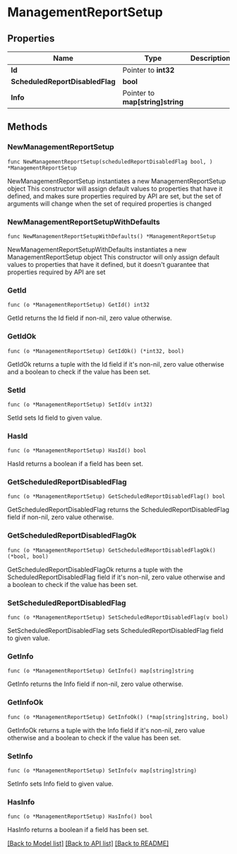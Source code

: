 # ManagementReportSetup

## Properties

Name | Type | Description | Notes
------------ | ------------- | ------------- | -------------
**Id** | Pointer to **int32** |  | [optional] 
**ScheduledReportDisabledFlag** | **bool** |  | 
**Info** | Pointer to **map[string]string** |  | [optional] 

## Methods

### NewManagementReportSetup

`func NewManagementReportSetup(scheduledReportDisabledFlag bool, ) *ManagementReportSetup`

NewManagementReportSetup instantiates a new ManagementReportSetup object
This constructor will assign default values to properties that have it defined,
and makes sure properties required by API are set, but the set of arguments
will change when the set of required properties is changed

### NewManagementReportSetupWithDefaults

`func NewManagementReportSetupWithDefaults() *ManagementReportSetup`

NewManagementReportSetupWithDefaults instantiates a new ManagementReportSetup object
This constructor will only assign default values to properties that have it defined,
but it doesn't guarantee that properties required by API are set

### GetId

`func (o *ManagementReportSetup) GetId() int32`

GetId returns the Id field if non-nil, zero value otherwise.

### GetIdOk

`func (o *ManagementReportSetup) GetIdOk() (*int32, bool)`

GetIdOk returns a tuple with the Id field if it's non-nil, zero value otherwise
and a boolean to check if the value has been set.

### SetId

`func (o *ManagementReportSetup) SetId(v int32)`

SetId sets Id field to given value.

### HasId

`func (o *ManagementReportSetup) HasId() bool`

HasId returns a boolean if a field has been set.

### GetScheduledReportDisabledFlag

`func (o *ManagementReportSetup) GetScheduledReportDisabledFlag() bool`

GetScheduledReportDisabledFlag returns the ScheduledReportDisabledFlag field if non-nil, zero value otherwise.

### GetScheduledReportDisabledFlagOk

`func (o *ManagementReportSetup) GetScheduledReportDisabledFlagOk() (*bool, bool)`

GetScheduledReportDisabledFlagOk returns a tuple with the ScheduledReportDisabledFlag field if it's non-nil, zero value otherwise
and a boolean to check if the value has been set.

### SetScheduledReportDisabledFlag

`func (o *ManagementReportSetup) SetScheduledReportDisabledFlag(v bool)`

SetScheduledReportDisabledFlag sets ScheduledReportDisabledFlag field to given value.


### GetInfo

`func (o *ManagementReportSetup) GetInfo() map[string]string`

GetInfo returns the Info field if non-nil, zero value otherwise.

### GetInfoOk

`func (o *ManagementReportSetup) GetInfoOk() (*map[string]string, bool)`

GetInfoOk returns a tuple with the Info field if it's non-nil, zero value otherwise
and a boolean to check if the value has been set.

### SetInfo

`func (o *ManagementReportSetup) SetInfo(v map[string]string)`

SetInfo sets Info field to given value.

### HasInfo

`func (o *ManagementReportSetup) HasInfo() bool`

HasInfo returns a boolean if a field has been set.


[[Back to Model list]](../README.md#documentation-for-models) [[Back to API list]](../README.md#documentation-for-api-endpoints) [[Back to README]](../README.md)


